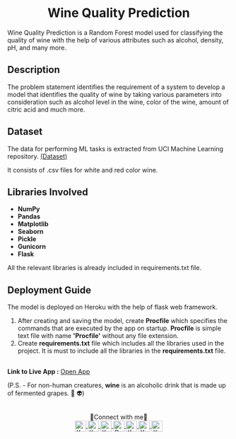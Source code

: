 <h1 align="center">Wine Quality Prediction</h1>

Wine Quality Prediction is a Random Forest model used for classifying the quality of wine with the help of various attributes such as alcohol, density, pH, and many more.

## Description
The problem statement identifies the requirement of a system to develop a model that identifies the quality of wine by taking various parameters into consideration such as alcohol level in the wine, color of the wine, amount of citric acid and much more.

## Dataset
The data for performing ML tasks is extracted from UCI Machine Learning repository. [(Dataset)](https://archive.ics.uci.edu/ml/datasets/wine+quality)

It consists of .csv files for white and red color wine.

## Libraries Involved
* __NumPy__
* __Pandas__
* __Matplotlib__
* __Seaborn__
* __Pickle__
* __Gunicorn__
* __Flask__

All the relevant libraries is already included in requirements.txt file.

## Deployment Guide
The model is deployed on Heroku with the help of flask web framework.

1) After creating and saving the model, create **Procfile** which specifies the commands that are executed by the app on startup. **Procfile** is simple text file with name **'Procfile'** without any file extension.
2) Create **requirements.txt** file which includes all the libraries used in the project. It is must to include all the libraries in the **requirements.txt** file.

##
**Link to Live App :**   [Open App](https://wine-quality-checker.herokuapp.com/)


(P.S. -  For non-human creatures, **wine** is an alcoholic drink that is made up of fermented grapes. :robot: :alien:)

<br/>

<div  align = "center" >
🤝Connect with me🤝 
<br/>

<a href="mailto:phdkushalpatel@gmail.com">
  <img align="center" alt="Kushal's Gmail" width="25px" src="https://cdn4.iconfinder.com/data/icons/logos-brands-in-colors/48/google-gmail-256.png" />
</a>

<a href="https://t.me/kushalpatel9900">
  <img align="center" alt="Kushal's Telegram" width="25px" src="https://web.telegram.org/img/logo_share.png" />
</a>

<a href="https://github.com/KushalPatel9900">
  <img align="center" alt="Kushal's Github" width="25px" src="https://upload.wikimedia.org/wikipedia/commons/thumb/a/ae/Github-desktop-logo-symbol.svg/1024px-Github-desktop-logo-symbol.svg.png" />
</a>

<a href="https://instagram.com/kushal_patel24/">
  <img align="center" alt="Dave's Instagram" width="25px" src="https://upload.wikimedia.org/wikipedia/commons/thumb/a/a5/Instagram_icon.png/600px-Instagram_icon.png" />
</a>

<a href="https://www.facebook.com/kushal.patel.180072">
  <img align="center" alt="Kushal's Facebook" width="25px" src="https://facebookbrand.com/wp-content/uploads/2019/04/f_logo_RGB-Hex-Blue_512.png?w=512&h=512" />
</a>

<a href="https://twitter.com/phdkushalpatel">
  <img align="center" alt="Kushal's Twitter" width="25px" src="https://cdn2.iconfinder.com/data/icons/metro-uinvert-dock/256/Twitter_NEW.png" />
</a>

<a href="https://www.linkedin.com/in/kushalpatel9900/">
  <img align="center" alt="Kushal's Linkedin" width="25px" src="https://cdn3.iconfinder.com/data/icons/inficons/512/linkedin.png" />
</a>
<br/>
</div>